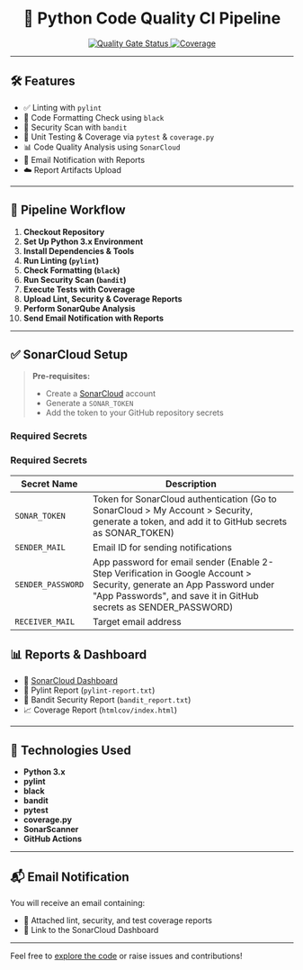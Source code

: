 <h1 align="center">🐍 Python Code Quality CI Pipeline</h1>

<p align="center">
  <a href="https://sonarcloud.io/dashboard?id=mahek320_DevOps-Scripts-and-Pipelines">
    <img src="https://sonarcloud.io/api/project_badges/measure?project=mahek320_DevOps-Scripts-and-Pipelines&metric=alert_status" alt="Quality Gate Status">
  </a>
  <a href="https://sonarcloud.io/dashboard?id=mahek320_DevOps-Scripts-and-Pipelines">
    <img src="https://sonarcloud.io/api/project_badges/measure?project=mahek320_DevOps-Scripts-and-Pipelines&metric=coverage" alt="Coverage">
  </a>
</p>

---

## 🛠️ Features

- ✅ Linting with `pylint`  
- 🎨 Code Formatting Check using `black`  
- 🔐 Security Scan with `bandit`  
- 🧪 Unit Testing & Coverage via `pytest` & `coverage.py`  
- 📊 Code Quality Analysis using `SonarCloud`  
- 📧 Email Notification with Reports  
- ☁️ Report Artifacts Upload  

---

## 📂 Pipeline Workflow

1. **Checkout Repository**
2. **Set Up Python 3.x Environment**
3. **Install Dependencies & Tools**
4. **Run Linting (`pylint`)**
5. **Check Formatting (`black`)**
6. **Run Security Scan (`bandit`)**
7. **Execute Tests with Coverage**
8. **Upload Lint, Security & Coverage Reports**
9. **Perform SonarQube Analysis**
10. **Send Email Notification with Reports**

---

## ✅ SonarCloud Setup

> **Pre-requisites:**
> - Create a [SonarCloud](https://sonarcloud.io) account
> - Generate a `SONAR_TOKEN`
> - Add the token to your GitHub repository secrets

### Required Secrets

### Required Secrets

| Secret Name        | Description                       |
|--------------------|-----------------------------------|
| `SONAR_TOKEN`      | Token for SonarCloud authentication (Go to SonarCloud > My Account > Security, generate a token, and add it to GitHub secrets as SONAR_TOKEN) |
| `SENDER_MAIL`      | Email ID for sending notifications |
| `SENDER_PASSWORD`  | App password for email sender (Enable 2-Step Verification in Google Account > Security, generate an App Password under "App Passwords", and save it in GitHub secrets as SENDER_PASSWORD)    |
| `RECEIVER_MAIL`    | Target email address              |


## 📊 Reports & Dashboard

- 🔗 [SonarCloud Dashboard](https://sonarcloud.io/project/overview?id=mahek320_DevOps-Scripts-and-Pipelines)  
- 📄 Pylint Report (`pylint-report.txt`)  
- 📄 Bandit Security Report (`bandit_report.txt`)  
- 📈 Coverage Report (`htmlcov/index.html`)  

---

## 🚀 Technologies Used

- **Python 3.x**
- **pylint**
- **black**
- **bandit**
- **pytest**
- **coverage.py**
- **SonarScanner**
- **GitHub Actions**

---

## 📬 Email Notification

You will receive an email containing:
- 📎 Attached lint, security, and test coverage reports  
- 🔗 Link to the SonarCloud Dashboard  

---

Feel free to [explore the code](https://github.com/mahek320/DevOps-Scripts-and-Pipelines) or raise issues and contributions!


